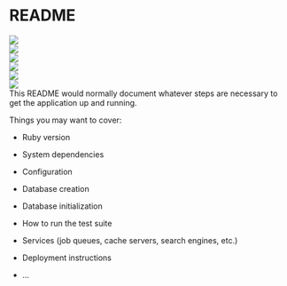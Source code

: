 # README

<img src="https://user-images.githubusercontent.com/96903120/258922149-512c8582-0ad4-4074-a39d-44d7111c0333.PNG">
<br/>
<img src="https://user-images.githubusercontent.com/96903120/258922346-8851a18f-c45b-44a4-976a-0e420063d1d0.PNG">
<br/>
<img src="https://user-images.githubusercontent.com/96903120/258922495-bbbf2d6c-c2c3-4c66-ae5f-92ad6a5b473e.PNG">
<br/>
<img src="https://user-images.githubusercontent.com/96903120/258922586-1f67531c-f0e8-4ba5-84d2-55038b6803f6.PNG">
<br/>
<img src="https://user-images.githubusercontent.com/96903120/258922693-fdc083a7-25a9-483c-8a23-c5ca36743480.PNG">
<br/>
<img src="https://user-images.githubusercontent.com/96903120/258922796-84dcd19b-d2f1-4149-8569-62af9f16c261.PNG">
<br/>
This README would normally document whatever steps are necessary to get the
application up and running.

Things you may want to cover:

* Ruby version

* System dependencies

* Configuration

* Database creation

* Database initialization

* How to run the test suite

* Services (job queues, cache servers, search engines, etc.)

* Deployment instructions

* ...
